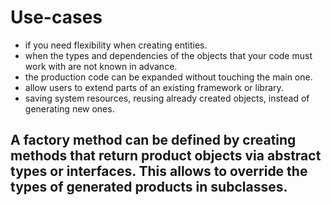 # Use-cases

- if you need flexibility when creating entities.
- when the types and dependencies of the objects that your code must work with are not known in advance.
- the production code can be expanded without touching the main one.
- allow users to extend parts of an existing framework or library.
- saving system resources, reusing already created objects, instead of generating new ones.

## A factory method can be defined by creating methods that return product objects via abstract types or interfaces. This allows to override the types of generated products in subclasses.
